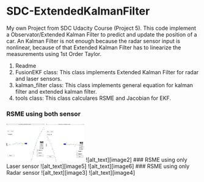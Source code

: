# SDC-ExtendedKalmanFilter

My own Project from SDC Udacity Course (Project 5). This code implement a Observator/Extended Kalman Filter to predict and update the position of a car.
An Kalman Filter is not enough because the radar sensor input is nonlinear, because of that Extended Kalman Filter has to linearize the measurements using 1st Order Taylor.

1. Readme
2. FusionEKF class: This class implements Extended Kalman Filter for radar and laser sensors. 
3. kalman_filter class: This class implements general equation for kalman filter and extended kalman filter.
4. tools class: This class calculares RSME and Jacobian for EKF.


[//]: # (Image References)
[image1]: ./images/ExtendedKalmanFilter_DataSet1.png "EKF1"
[image2]: ./images/ExtendedKalmanFilter_DataSet2.png "EKF2"
[image3]: ./images/ExtendedKalmanFilter_nonLaser_DataSet1.png "EKF1"
[image4]: ./images/ExtendedKalmanFilter_nonLaser_DataSet2.png "EKF2"
[image5]: ./images/ExtendedKalmanFilter_nonRadar_DataSet1.png "EKF1"
[image6]: ./images/ExtendedKalmanFilter_nonRadar_DataSet2.png "EKF2"

### RSME using both sensor
<img src="./images/ExtendedKalmanFilter_DataSet1.png" width="100" height="100">
<img src="./images/ExtendedKalmanFilter_DataSet2.png" width="100" height="100">
![alt_text][image2]
### RSME using only Laser sensor
![alt_text][image5]
![alt_text][image6]
### RSME using only Radar sensor
![alt_text][image3]
![alt_text][image4]

